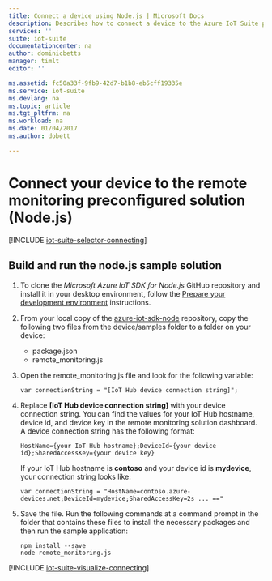```yaml
---
title: Connect a device using Node.js | Microsoft Docs
description: Describes how to connect a device to the Azure IoT Suite preconfigured remote monitoring solution using an application written in Node.js.
services: ''
suite: iot-suite
documentationcenter: na
author: dominicbetts
manager: timlt
editor: ''

ms.assetid: fc50a33f-9fb9-42d7-b1b8-eb5cff19335e
ms.service: iot-suite
ms.devlang: na
ms.topic: article
ms.tgt_pltfrm: na
ms.workload: na
ms.date: 01/04/2017
ms.author: dobett

---
```

# Connect your device to the remote monitoring preconfigured solution (Node.js)
[!INCLUDE [iot-suite-selector-connecting](../../includes/iot-suite-selector-connecting.md)]

## Build and run the node.js sample solution
1. To clone the *Microsoft Azure IoT SDK for Node.js* GitHub repository and install it in your desktop environment, follow the [Prepare your development environment][lnk-github-prepare] instructions.
2. From your local copy of the [azure-iot-sdk-node][lnk-github-repo] repository, copy the following two files from the device/samples folder to a folder on your device:
   
   * package.json
   * remote_monitoring.js
3. Open the remote_monitoring.js file and look for the following variable:
   
    ```
    var connectionString = "[IoT Hub device connection string]";
    ```
4. Replace **[IoT Hub device connection string]** with your device connection string. You can find the values for your IoT Hub hostname, device id, and device key in the remote monitoring solution dashboard. A device connection string has the following format:
   
    ```
    HostName={your IoT Hub hostname};DeviceId={your device id};SharedAccessKey={your device key}
    ```
   
    If your IoT Hub hostname is **contoso** and your device id is **mydevice**, your connection string looks like:
   
    ```
    var connectionString = "HostName=contoso.azure-devices.net;DeviceId=mydevice;SharedAccessKey=2s ... =="
    ```
5. Save the file. Run the following commands at a command prompt in the folder that contains these files to install the necessary packages and then run the sample application:
   
    ```
    npm install --save
    node remote_monitoring.js
    ```

[!INCLUDE [iot-suite-visualize-connecting](../../includes/iot-suite-visualize-connecting.md)]

[lnk-github-repo]: https://github.com/azure/azure-iot-sdk-node
[lnk-github-prepare]: https://github.com/Azure/azure-iot-sdk-node/blob/master/doc/node-devbox-setup.md
